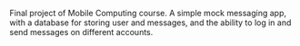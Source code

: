 Final project of Mobile Computing course. A simple mock messaging app, with a database for storing user and messages, and the ability to log in and send messages on different accounts. 
